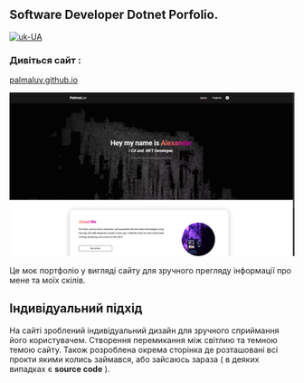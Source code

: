 ## Software Developer Dotnet Porfolio.

[![uk-UA](https://img.shields.io/badge/lang-en-blue)](README.md)


### Дивіться сайт :

[palmaluv.github.io](https://palmaluv.github.io/palma.github.io/)

![alt text](./.github/img/image.png)

Це моє портфоліо у вигляді сайту для зручного прегляду інформації про мене та моїх скілів. 

## Індивідуальний підхід

На сайті зроблений індивідуальний дизайн для зручного сприймання його користувачем. Створення перемикання між світлию та темною темою сайту. Також розроблена окрема сторінка де розташовані всі прокти якими колись займався, або зайсаюсь зараза ( в деяких випадках є **source code** ).
